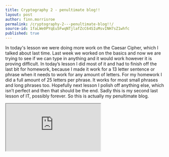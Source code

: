 ```yaml
---
title: Cryptography 2 - penultimate blog!!
layout: post
author: finn.morrisroe
permalink: /cryptography-2---penultimate-blog!!/
source-id: 1faLWe0PYqEu5FwqNTjlafZcC64SIuMsvINH7sZ1whfc
published: true
---
```

In today's lesson we were doing more work on the Caesar Cipher, which I talked about last time. Last week we worked on the basics and now we are trying to see if we can type in anything and it would work however it is proving difficult. In today’s lesson I did most of it and had to finish off the last bit for homework, because I made it work for a 13 letter sentence or phrase when it needs to work for any amount of letters. For my homework I did a full amount of 25 letters per phrase. It works for most small phrases and long phrases too. Hopefully next lesson I polish off anything else, which isn’t perfect and then that should be the end. Sadly this is my second last lesson of IT, possibly forever. So this is actually my penultimate blog.

<iframe src="https://docs.google.com/spreadsheets/d/e/2PACX-1vTgtuPX1WcXow03QR29-kVyiH47y3sFAGcKn9Kh-AZAzxmrsCvpJGjJsN-Z3ZKg-TRCt03_aYQlWeAS/pubhtml?widget=true&amp;headers=false"></iframe>
<style>
    #wrap { width: 600px; height: 390px; padding: 0; overflow: hidden; }
    #frame { width: 800px; height: 520px; border: 1px solid black; }
    #frame {
        -ms-zoom: 0.75;
        -moz-transform: scale(0.75);
        -moz-transform-origin: 0 0;
        -o-transform: scale(0.75);
        -o-transform-origin: 0 0;
        -webkit-transform: scale(0.75);
        -webkit-transform-origin: 0 0;
    }
</style>
